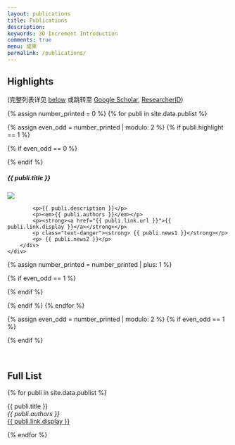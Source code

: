 ```yaml
---
layout: publications
title: Publications
description: 
keywords: 3D Increment Introduction
comments: true
menu: 成果
permalink: /publications/
---
```

## Highlights

(完整列表详见 [below](#full-list) 或跳转至 [Google Scholar](https://scholar.google.ch/citations?user=TqxYWZsAAAAJ), [ResearcherID](https://www.researcherid.com/rid/D-7763-2012))

{% assign number_printed = 0 %}
{% for publi in site.data.publist %}

{% assign even_odd = number_printed | modulo: 2 %}
{% if publi.highlight == 1 %}

{% if even_odd == 0 %}
<div class="row">
{% endif %}

<div class="col-sm-6 clearfix">

 <div class="thumbnail">
		<div class="caption">
				<h5>{{ publi.title }}</h5>
		<img src="{{ site.url }}{{ site.baseurl }}/images/pubpic/{{ publi.image }}" class="img-responsive" witdh="20%"/>
		
			<p>{{ publi.description }}</p>
			<p><em>{{ publi.authors }}</em></p>
			<p><strong><a href="{{ publi.link.url }}">{{ publi.link.display }}</a></strong></p>
			<p class="text-danger"><strong> {{ publi.news1 }}</strong></p>
			<p> {{ publi.news2 }}</p>
		</div>
    </div>
 

</div>

{% assign number_printed = number_printed | plus: 1 %}

{% if even_odd == 1 %}
</div>
{% endif %}

{% endif %}
{% endfor %}

{% assign even_odd = number_printed | modulo: 2 %}
{% if even_odd == 1 %}
</div>
{% endif %}

<p> &nbsp; </p>


## Full List

{% for publi in site.data.publist %}

  {{ publi.title }} <br />
  <em>{{ publi.authors }} </em><br /><a href="{{ publi.link.url }}">{{ publi.link.display }}</a>

{% endfor %}



